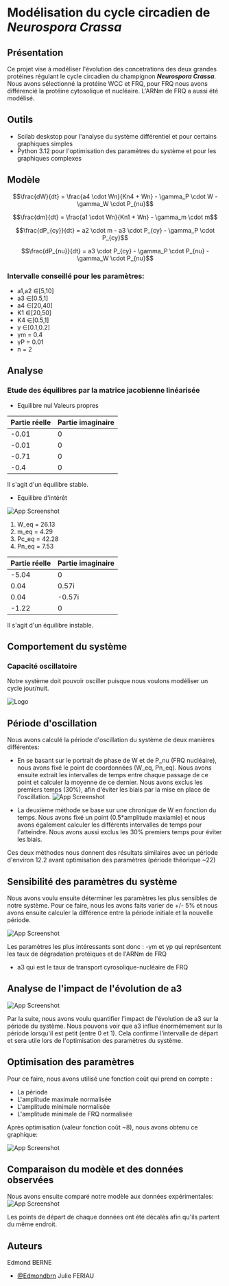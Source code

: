 
# Modélisation du cycle circadien de *Neurospora Crassa*

## Présentation
   Ce projet vise à modéliser l'évolution des concetrations des deux grandes protéines régulant le cycle circadien du champignon ***Neurospora Crassa***. Nous avons sélectionné la protéine WCC et FRQ, pour FRQ nous avons différencié la protéine cytosolique et nucléaire. L'ARNm de FRQ a aussi été modélisé.

## Outils
- Scilab deskstop pour l'analyse du système différentiel et pour certains graphiques simples
- Python 3.12 pour l'optimisation des paramètres du système et pour les graphiques complexes

## Modèle
 $$\frac{dW}{dt} = \frac{a4 \cdot Wn}{Kn4 + Wn} - \gamma_P \cdot W - \gamma_W \cdot P_{nu}$$

 $$\frac{dm}{dt} = \frac{a1 \cdot Wn}{Kn1 + Wn} - \gamma_m \cdot m$$

 $$\frac{dP_{cy}}{dt} = a2 \cdot m - a3 \cdot P_{cy} - \gamma_P \cdot P_{cy}$$

 $$\frac{dP_{nu}}{dt} = a3 \cdot P_{cy} - \gamma_P \cdot P_{nu} - \gamma_W \cdot P_{nu}$$

### Intervalle conseillé pour les paramètres:
- a1,a2 ∈[5,10]
- a3 ∈[0.5,1]
- a4 ∈[20,40]
-  K1 ∈[20,50]
- K4 ∈[0.5,1]
- γ ∈[0.1,0.2]
-  γm = 0.4
-  γP = 0.01
-  n = 2

## Analyse
### Etude des équilibres par la matrice jacobienne linéarisée
- Equilibre nul
Valeurs propres

| Partie réelle | Partie imaginaire |
| --------- | --------- |
|-0.01   | 0 |   
| -0.01   | 0  |
| -0.71   | 0 | 
| -0.4   | 0  |

Il s'agit d'un équilibre stable.

- Equilibre d'intérêt

![App Screenshot]("/graph/Intersection_W_st.png")

1. W_eq = 26.13
2. m_eq = 4.29
3. Pc_eq = 42.28
4. Pn_eq = 7.53

| Partie réelle | Partie imaginaire |
| --------- | --------- |
|-5.04   | 0 |   
| 0.04  | 0.57i  |
| 0.04   | -0.57i | 
| -1.22  | 0  |

Il s'agit d'un équilibre instable.

## Comportement du système
### Capacité oscillatoire
Notre système doit pouvoir osciller puisque nous voulons modéliser un cycle jour/nuit.

![Logo]("graph/oscillation_pre_optimisation.png")
## Période d'oscillation

Nous avons calculé la période d'oscillation du système de deux manières différentes:
- En se basant sur le portrait de phase de W et de P_nu (FRQ nucléaire), nous avons fixé le point de coordonnées (W_eq, Pn_eq). Nous avons ensuite extrait les intervalles de temps entre chaque passage de ce point et calculer la moyenne de ce dernier. Nous avons exclus les premiers temps (30%), afin d'éviter les biais par la mise en place de l'oscillation.
![App Screenshot]("graph/Portrait_de_phase_W_Pnu.png")

- La deuxième méthode se base sur une chronique de W en fonction du temps. Nous avons fixé un point (0.5*amplitude maxiamle) et nous avons également calculer les différents intervalles de temps pour l'atteindre. Nous avons aussi exclus les 30% premiers temps pour éviter les biais.

Ces deux méthodes nous donnent des résultats similaires avec un période d'environ 12.2 avant optimisation des paramètres (période théorique ~22)

## Sensibilité des paramètres du système

Nous avons voulu ensuite déterminer les paramètres les plus sensibles de notre système. Pour ce faire, nous les avons faits varier de +/- 5% et nous avons ensuite calculer la différence entre la période initiale et la nouvelle période.

![App Screenshot]("graph/Sensibilite_parametre.png")

Les paramètres les plus intéressants sont donc :
-γm et γp qui représentent les taux de dégradation protéiques et de l'ARNm de FRQ
- a3 qui est le taux de transport cyrosolique-nucléaire de FRQ

## Analyse de l'impact de l'évolution de a3

![App Screenshot]("graph/Effet_variation_a3_periode.png")

Par la suite, nous avons voulu quantifier l'impact de l'évolution de a3 sur la période du système. Nous pouvons voir que a3 influe énormémement sur la période lorsqu'il est petit (entre 0 et 1). Cela confirme l'intervalle de départ et sera utile lors de l'optimisation des paramètres du système.

## Optimisation des paramètres
Pour ce faire, nous avons utilisé une fonction coût qui prend en compte :
- La période
- L'amplitude maximale normalisée
- L'amplitude minimale normalisée
- L'amplitude minimale de FRQ normalisée

Après optimisation (valeur fonction coût ~8), nous avons obtenu ce graphique:

![App Screenshot]("graph/Oscillation_post_optimisation.png")

## Comparaison du modèle et des données observées

Nous avons ensuite comparé notre modèle aux données expérimentales:
![App Screenshot]("graph/Graphique_final.png")

Les points de départ de chaque données ont été décalés afin qu'ils partent du même endroit. 
## Auteurs
Edmond BERNE
- [@Edmondbrn](https://github.com/Edmondbrn)
Julie FERIAU

